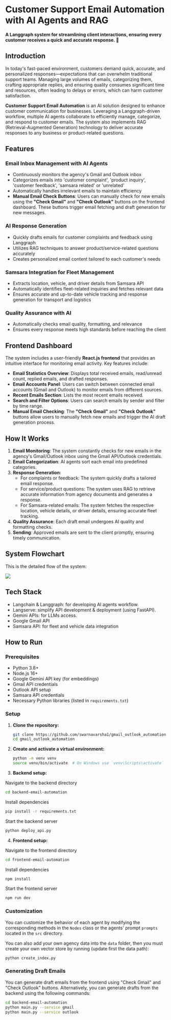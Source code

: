 <!--
Title: Customer Support Email Automation System | Langchain/Langgraph Integration
Description: Automate customer support emails with our system built using Langchain/Langgraph. Features include email categorization, query synthesis, draft email creation, and email verification.
Keywords: Customer support automation, email automation, Langchain, Langgraph, AI email agents, Gmail API, Python email automation, email categorization, email verification, AI agents, AI tools
-->

# Customer Support Email Automation with AI Agents and RAG

**A Langgraph system for streamlining client interactions, ensuring every customer receives a quick and accurate response. 🌟**

## Introduction

In today's fast-paced environment, customers demand quick, accurate, and personalized responses—expectations that can overwhelm traditional support teams. Managing large volumes of emails, categorizing them, crafting appropriate replies, and ensuring quality consumes significant time and resources, often leading to delays or errors, which can harm customer satisfaction.

**Customer Support Email Automation** is an AI solution designed to enhance customer communication for businesses. Leveraging a Langgraph-driven workflow, multiple AI agents collaborate to efficiently manage, categorize, and respond to customer emails. The system also implements RAG (Retrieval-Augmented Generation) technology to deliver accurate responses to any business or product-related questions.

## Features

### Email Inbox Management with AI Agents

- Continuously monitors the agency's Gmail and Outlook inbox
- Categorizes emails into 'customer complaint', 'product inquiry', 'customer feedback', 'samsara related' or 'unrelated'
- Automatically handles irrelevant emails to maintain efficiency
- **Manual Email Check Buttons**: Users can manually check for new emails using the **"Check Gmail"** and **"Check Outlook"** buttons on the frontend dashboard. These buttons trigger email fetching and draft generation for new messages.

### AI Response Generation

- Quickly drafts emails for customer complaints and feedback using Langgraph
- Utilizes RAG techniques to answer product/service-related questions accurately
- Creates personalized email content tailored to each customer's needs

### Samsara Integration for Fleet Management

- Extracts location, vehicle, and driver details from Samsara API
- Automatically identifies fleet-related inquiries and fetches relevant data
- Ensures accurate and up-to-date vehicle tracking and response generation for transport and logistics

### Quality Assurance with AI

- Automatically checks email quality, formatting, and relevance
- Ensures every response meets high standards before reaching the client

## Frontend Dashboard

The system includes a user-friendly **React.js frontend** that provides an intuitive interface for monitoring email activity. Key features include:

- **Email Statistics Overview**: Displays total received emails, read/unread count, replied emails, and drafted responses.
- **Email Accounts Panel**: Users can switch between connected email accounts (Gmail and Outlook) to monitor emails from different sources.
- **Recent Emails Section**: Lists the most recent emails received.
- **Search and Filter Options**: Users can search emails by sender and filter by time range.
- **Manual Email Checking**: The **"Check Gmail"** and **"Check Outlook"** buttons allow users to manually fetch new emails and trigger the AI draft generation process.

## How It Works

1. **Email Monitoring**: The system constantly checks for new emails in the agency's Gmail/Outlook inbox using the Gmail API/Outlook credentials.
2. **Email Categorization**: AI agents sort each email into predefined categories.
3. **Response Generation**: 
   - For complaints or feedback: The system quickly drafts a tailored email response.
   - For service/product questions: The system uses RAG to retrieve accurate information from agency documents and generates a response.
   - For Samsara-related emails: The system fetches the respective location, vehicle details, or driver details, ensuring accurate fleet tracking.
4. **Quality Assurance**: Each draft email undergoes AI quality and formatting checks.
5. **Sending**: Approved emails are sent to the client promptly, ensuring timely communication.

## System Flowchart

This is the detailed flow of the system:

[![](https://mermaid.ink/img/pako:eNqllEuP2jAQx7-KZa6AgAB5HFrxFlJBXbarIsIeTDwBi2CntrPAEr57TRIoW_Wwojk585_fvJLxCQeCAvZwGIl9sCFSox_9JUfm6fgTwZkWEo0mnfE3NOYrcXgtNFSpfEHd01jlZjTYxfr49Zyr3YuaTgWawt4ohEUqRQt_wCn6LkUASr3eOw5FYpQXTrjagwR6Q3p-j2hYC8neITcWXC_jXriEyDjQFHXv7b1EabEDiXpiF0eEcY1ME0MAuiLBNkV9_6dk2uidNXD9IaQpjyaBRgP-K2HymKKB_3zkegPqUsJTApKBQqEJN-uMCnKQzWLuj0CjTtYCCqXY3XnMM49_pu1n0tA3iUU4A0L_0odZWZ04luINUjTyn4HTD7PIPaamO4Vm8MYUE9z0mIujQjzonMkmlUtKHyMwHzJkUeSVQjcsKy3FFryS4zjFubJnVG-8RnwoByIS0ivVarV7vFvgq9Uf3LKsz-K9a_bV6hG8f80ePoQP_i_78DY69xF8VOBu-BA-v2Z_DF8UOKX08zguY7NW5j-i5sI4XcItsdmNHSyxZ46UyO0SL_nZ-JFEC7M5Afa0TKCMpUjWG-yFJFLmLYmp2ds-I2tJdjdrTDj2TviAvUbLrjYtt2G1XLdVr7XtZhkfjbnqNJyW4zZt17LdpuO0z2X8LoQJUau6rbbt2la7btmWW6s3s3iLTMxLAHq5zCb5dRcIHrI1Pv8GXQeX4g?type=png)](https://mermaid.live/edit#pako:eNqllEuP2jAQx7-KZa6AgAB5HFrxFlJBXbarIsIeTDwBi2CntrPAEr57TRIoW_Wwojk585_fvJLxCQeCAvZwGIl9sCFSox_9JUfm6fgTwZkWEo0mnfE3NOYrcXgtNFSpfEHd01jlZjTYxfr49Zyr3YuaTgWawt4ohEUqRQt_wCn6LkUASr3eOw5FYpQXTrjagwR6Q3p-j2hYC8neITcWXC_jXriEyDjQFHXv7b1EabEDiXpiF0eEcY1ME0MAuiLBNkV9_6dk2uidNXD9IaQpjyaBRgP-K2HymKKB_3zkegPqUsJTApKBQqEJN-uMCnKQzWLuj0CjTtYCCqXY3XnMM49_pu1n0tA3iUU4A0L_0odZWZ04luINUjTyn4HTD7PIPaamO4Vm8MYUE9z0mIujQjzonMkmlUtKHyMwHzJkUeSVQjcsKy3FFryS4zjFubJnVG-8RnwoByIS0ivVarV7vFvgq9Uf3LKsz-K9a_bV6hG8f80ePoQP_i_78DY69xF8VOBu-BA-v2Z_DF8UOKX08zguY7NW5j-i5sI4XcItsdmNHSyxZ46UyO0SL_nZ-JFEC7M5Afa0TKCMpUjWG-yFJFLmLYmp2ds-I2tJdjdrTDj2TviAvUbLrjYtt2G1XLdVr7XtZhkfjbnqNJyW4zZt17LdpuO0z2X8LoQJUau6rbbt2la7btmWW6s3s3iLTMxLAHq5zCb5dRcIHrI1Pv8GXQeX4g)

## Tech Stack

* Langchain & Langgraph: for developing AI agents workflow.
* Langserve: simplify API development & deployment (using FastAPI).
* Gemini APIs: for LLMs access.
* Google Gmail API
* Samsara API: for fleet and vehicle data integration

## How to Run

### Prerequisites

- Python 3.8+
- Node.js 16+
- Google Gemini API key (for embeddings)
- Gmail API credentials
- Outlook API setup
- Samsara API credentials
- Necessary Python libraries (listed in `requirements.txt`)

### Setup

1. **Clone the repository:**

   ```sh
   git clone https://github.com/swarnavarsha1/gmail_outlook_automation.git
   cd gmail_outlook_automation
   ```

2. **Create and activate a virtual environment:**

   ```sh
   python -m venv venv
   source venv/bin/activate  # On Windows use `venv\Scripts\activate`
   ```

3. **Backend setup:**

Navigate to the backend directory
   ```sh
   cd backend-email-automation
   ```
Install dependencies
   ```sh
   pip install -r requirements.txt
   ```
Start the backend server
   ```sh
   python deploy_api.py
   ```

4. **Frontend setup:**

Navigate to the frontend directory
   ```sh
   cd frontend-email-automation
   ```
Install dependencies
   ```sh
   npm install
   ```
Start the frontend server
   ```sh
   npm run dev
   ```

### Customization

You can customize the behavior of each agent by modifying the corresponding methods in the `Nodes` class or the agents' prompt `prompts` located in the `src` directory.

You can also add your own agency data into the `data` folder, then you must create your own vector store by running (update first the data path):

```sh
python create_index.py
```
### Generating Draft Emails

You can generate draft emails from the frontend using "Check Gmail" and "Check Outlook" buttons. Alternatively, you can generate drafts from the backend using the following commands:
```sh
cd backend-email-automation
python main.py --service gmail
python main.py --service outlook
```